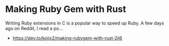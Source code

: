 
# Making Ruby Gem with Rust

Writing Ruby extensions in C is a popular way to speed up Ruby. A few days ago on Reddit, I read a po...

* https://dev.to/kojix2/making-rubygem-with-rust-2ji6
